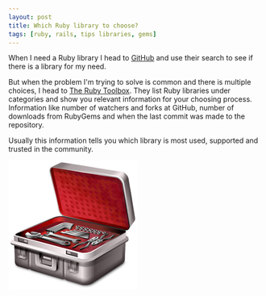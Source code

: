 ```yaml
---
layout: post
title: Which Ruby library to choose?
tags: [ruby, rails, tips libraries, gems]
---
```


When I need a Ruby library I head to [GitHub](http://github.com/) and use their search to see if there is a library for my need.

But when the problem I'm trying to solve is common and there is multiple choices, I head to [The Ruby Toolbox](http://www.ruby-toolbox.com/). They list Ruby libraries under categories and show you relevant information for your choosing process. Information like number of watchers and forks at GitHub, number of downloads from RubyGems and when the last commit was made to the repository.

Usually this information tells you which library is most used, supported and trusted in the community.

[![The Ruby Toolbox -logo](/images/2011/ruby-toolbox.png)](http://www.ruby-toolbox.com/)
